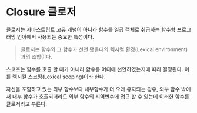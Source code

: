 # Closure 클로저

클로저는 자바스트립트 고유 개념이 아니라 함수를 일급 객체로 취급하는 함수형 프로그래밍 언어에서 사용되는 중요한 특성이다.

> 클로저는 함수와 그 함수가 선언 됐을때의 렉시컬 환경(Lexical environment)과의 조합이다.

스코프는 함수를 호출 할 때가 아니라 함수를 어디에 선언하였는지에 따라 결정된다. 이를 렉시컬 스코핑(Lexical scoping)이라 한다.

자신을 포함하고 있는 외부 함수보다 내부함수가 더 오래 유지되는 경우, 외부 함수 밖에서 내부 함수가 호출되더라도 외부 함수의 지역변수에 접근 할 수 있는데 이러한 함수를 클로저라고 부른다.
